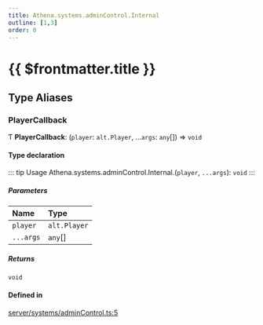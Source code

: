 ```yaml
---
title: Athena.systems.adminControl.Internal
outline: [1,3]
order: 0
---
```


# {{ $frontmatter.title }}


## Type Aliases

### PlayerCallback

Ƭ **PlayerCallback**: (`player`: `alt.Player`, ...`args`: `any`[]) => `void`

#### Type declaration

::: tip Usage
Athena.systems.adminControl.Internal.(`player`, `...args`): `void`
:::

##### Parameters

| Name | Type |
| :------ | :------ |
| `player` | `alt.Player` |
| `...args` | `any`[] |

##### Returns

`void`

#### Defined in

[server/systems/adminControl.ts:5](https://github.com/Stuyk/altv-athena/blob/a3c2264/src/core/server/systems/adminControl.ts#L5)
